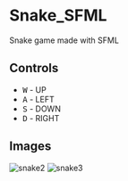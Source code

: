 # Snake_SFML

Snake game made with SFML

## Controls
* <kbd>W</kbd> - UP
* <kbd>A</kbd> - LEFT
* <kbd>S</kbd> - DOWN
* <kbd>D</kbd> - RIGHT

## Images
![snake2](https://user-images.githubusercontent.com/33581850/66872766-07be4e00-efa7-11e9-8b72-496afc7d0314.png)
![snake3](https://user-images.githubusercontent.com/33581850/66872765-07be4e00-efa7-11e9-9106-45ea8dc40955.png)

